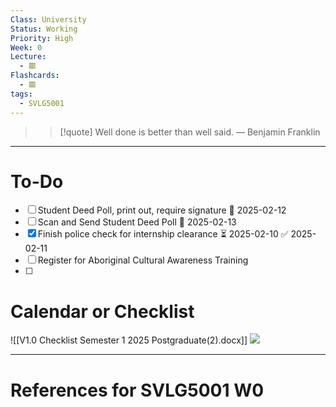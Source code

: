 ```yaml
---
Class: University
Status: Working
Priority: High
Week: 0
Lecture:
  - 🟥
Flashcards:
  - 🟥
tags:
  - SVLG5001
---
```

> > [!quote] Well done is better than well said.
> — Benjamin Franklin

---
# To-Do
- [ ] Student Deed Poll, print out, require signature 📅 2025-02-12 
- [ ] Scan and Send Student Deed Poll 📅 2025-02-13 
- [x] Finish police check for internship clearance ⏳ 2025-02-10 ✅ 2025-02-11
- [ ] Register for Aboriginal Cultural Awareness Training
- [ ] 

# Calendar or Checklist
![[V1.0 Checklist Semester 1 2025 Postgraduate(2).docx]]
![](https://i.imgur.com/rICoBFa.png)





---
# References for SVLG5001 W0